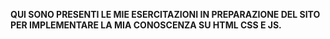 **QUI SONO PRESENTI LE MIE ESERCITAZIONI IN PREPARAZIONE DEL SITO PER IMPLEMENTARE LA MIA CONOSCENZA SU HTML CSS E JS.**
